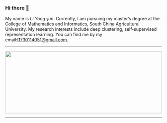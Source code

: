 
### Hi there 👋

My name is <em>Li Yong-jun</em>. Currently, I am pursuing my master’s degree at the College of Mathematics and Informatics, South China Agricultural University. My research interests include deep clustering, self-supervised representation learning. You can find me by my email:l1730114051@gmail.com.

<hr>

<a href="https://github.com/LYJhere/github-readme-stats" title="Go to Source"><img width="100%" height="200" src="https://github-readme-stats.vercel.app/api?username=LYJhere&show_icons=true&theme=gotham"></a>

<hr>
